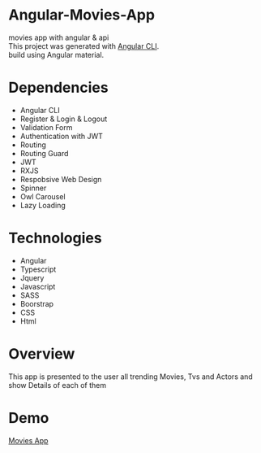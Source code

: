 # Angular-Movies-App
movies app with angular & api
<br>This project was generated with <a href="https://github.com/angular/angular-cli">Angular CLI</a>.
<br>build using Angular material.
# Dependencies
- Angular CLI
- Register & Login & Logout
- Validation Form
- Authentication with JWT
- Routing
- Routing Guard
- JWT
- RXJS
- Respobsive Web Design
- Spinner
- Owl Carousel
- Lazy Loading
# Technologies 
- Angular
- Typescript
- Jquery
- Javascript
- SASS
- Boorstrap
- CSS
- Html
# Overview
This app is presented to the user all trending Movies, Tvs and Actors and show Details of each of them

# Demo
<a href="https://ahmedeid1998.github.io/Angular-Movies-App/#/register">Movies App</a>
